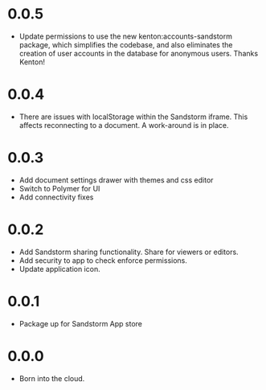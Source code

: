 # 0.0.5
 * Update permissions to use the new kenton:accounts-sandstorm package, which
   simplifies the codebase, and also eliminates the creation of user accounts
   in the database for anonymous users. Thanks Kenton!

# 0.0.4
 * There are issues with localStorage within the Sandstorm iframe. This affects
   reconnecting to a document. A work-around is in place.

# 0.0.3
 * Add document settings drawer with themes and css editor
 * Switch to Polymer for UI
 * Add connectivity fixes

# 0.0.2
 * Add Sandstorm sharing functionality. Share for viewers or editors.
 * Add security to app to check enforce permissions.
 * Update application icon.

# 0.0.1
 * Package up for Sandstorm App store

# 0.0.0
 * Born into the cloud.
